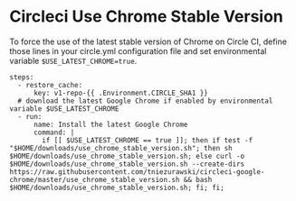 # Circleci Use Chrome Stable Version

To force the use of the latest stable version of Chrome on Circle CI, define those lines in your circle.yml configuration file and set environmental variable `$USE_LATEST_CHROME=true`.

```
steps:
  - restore_cache:
      key: v1-repo-{{ .Environment.CIRCLE_SHA1 }}
  # download the latest Google Chrome if enabled by environmental variable $USE_LATEST_CHROME
  - run:
      name: Install the latest Google Chrome
      command: |
        if [[ $USE_LATEST_CHROME == true ]]; then if test -f "$HOME/downloads/use_chrome_stable_version.sh"; then sh $HOME/downloads/use_chrome_stable_version.sh; else curl -o $HOME/downloads/use_chrome_stable_version.sh --create-dirs https://raw.githubusercontent.com/tniezurawski/circleci-google-chrome/master/use_chrome_stable_version.sh && bash $HOME/downloads/use_chrome_stable_version.sh; fi; fi;
```
